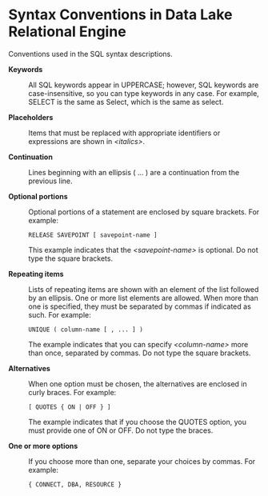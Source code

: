 <!-- loioa611365484f210159142a347d155e080 -->

# Syntax Conventions in Data Lake Relational Engine

Conventions used in the SQL syntax descriptions.


<dl>
<dt><b>

Keywords

</b></dt>
<dd>

All SQL keywords appear in UPPERCASE; however, SQL keywords are case-insensitive, so you can type keywords in any case. For example, SELECT is the same as Select, which is the same as select.



</dd><dt><b>

Placeholders

</b></dt>
<dd>

Items that must be replaced with appropriate identifiers or expressions are shown in *<italics\>*.



</dd><dt><b>

Continuation

</b></dt>
<dd>

Lines beginning with an ellipsis \( … \) are a continuation from the previous line.



</dd><dt><b>

Optional portions

</b></dt>
<dd>

Optional portions of a statement are enclosed by square brackets. For example:

```
RELEASE SAVEPOINT [ savepoint-name ]
```

This example indicates that the *<savepoint-name\>* is optional. Do not type the square brackets.



</dd><dt><b>

Repeating items

</b></dt>
<dd>

Lists of repeating items are shown with an element of the list followed by an ellipsis. One or more list elements are allowed. When more than one is specified, they must be separated by commas if indicated as such. For example:

```
UNIQUE ( column-name [ , ... ] )
```

The example indicates that you can specify *<column-name\>* more than once, separated by commas. Do not type the square brackets.



</dd>
</dl>


<dl>
<dt><b>

Alternatives

</b></dt>
<dd>

When one option must be chosen, the alternatives are enclosed in curly braces. For example:

```
[ QUOTES { ON | OFF } ] 
```

The example indicates that if you choose the QUOTES option, you must provide one of ON or OFF. Do not type the braces.



</dd><dt><b>

One or more options

</b></dt>
<dd>

If you choose more than one, separate your choices by commas. For example:

```
{ CONNECT, DBA, RESOURCE }
```



</dd>
</dl>

